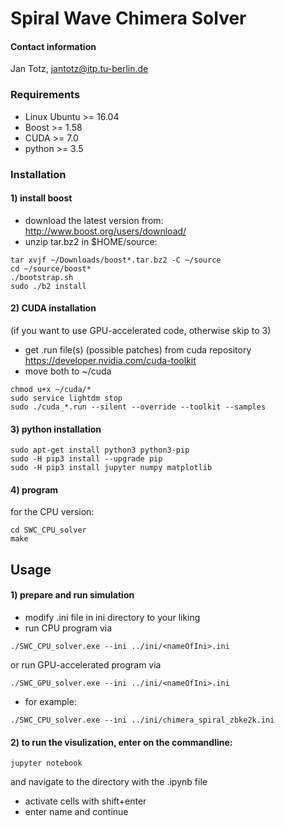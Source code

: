 
# Spiral Wave Chimera Solver

#### Contact information
Jan Totz,  <jantotz@itp.tu-berlin.de>


###  Requirements

* Linux Ubuntu    >= 16.04
* Boost           >= 1.58
* CUDA            >= 7.0
* python          >= 3.5



###  Installation  

#### 1) install boost
* download the latest version from: http://www.boost.org/users/download/  
* unzip tar.bz2 in $HOME/source:  
```
tar xvjf ~/Downloads/boost*.tar.bz2 -C ~/source
cd ~/source/boost*
./bootstrap.sh
sudo ./b2 install
```

#### 2) CUDA installation
(if you want to use GPU-accelerated code, otherwise skip to 3)  
* get .run file(s) (possible patches) from cuda repository https://developer.nvidia.com/cuda-toolkit  
* move both to ~/cuda  
```
chmod u+x ~/cuda/*
sudo service lightdm stop
sudo ./cuda_*.run --silent --override --toolkit --samples
```

#### 3) python installation
```
sudo apt-get install python3 python3-pip
sudo -H pip3 install --upgrade pip
sudo -H pip3 install jupyter numpy matplotlib
```

#### 4) program
for the CPU version:
```
cd SWC_CPU_solver
make
```


##  Usage

#### 1) prepare and run simulation
* modify <nameOfIni>.ini file in ini directory to your liking  
* run CPU program via
```
./SWC_CPU_solver.exe --ini ../ini/<nameOfIni>.ini
```

or run GPU-accelerated program via  
```
./SWC_GPU_solver.exe --ini ../ini/<nameOfIni>.ini
```

* for example:
```
./SWC_CPU_solver.exe --ini ../ini/chimera_spiral_zbke2k.ini
```

#### 2) to run the visulization, enter on the commandline:
```
jupyter notebook
```
and navigate to the directory with the .ipynb file  
* activate cells with shift+enter  
* enter name and continue
